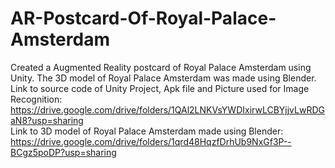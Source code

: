 # AR-Postcard-Of-Royal-Palace-Amsterdam
Created a Augmented Reality postcard of Royal Palace Amsterdam using Unity.
The 3D model of Royal Palace Amsterdam was made using Blender.
<br>
Link to source code of Unity Project, Apk file and Picture used for Image Recognition: https://drive.google.com/drive/folders/1QAl2LNKVsYWDIxirwLCBYjjvLwRDGaN8?usp=sharing
<br>
Link to 3D model of Royal Palace Amsterdam made using Blender: https://drive.google.com/drive/folders/1qrd48HqzfDrhUb9NxGf3P--BCgz5poDP?usp=sharing
